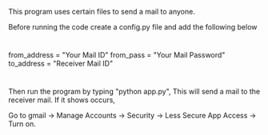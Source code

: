 This program uses certain files to send a mail to anyone.

Before running the code create a config.py file and add the following below

#
from_address = "Your Mail ID"
from_pass = "Your Mail Password"
to_address = "Receiver Mail ID"
#

Then run the program by typing "python app.py", This will send a mail to the receiver mail.
If it shows occurs,

Go to gmail -> Manage Accounts -> Security -> Less Secure App Access -> Turn on.
